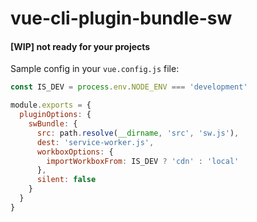 # vue-cli-plugin-bundle-sw

#### [WIP] not ready for your projects

Sample config in your `vue.config.js` file:
```javascript
const IS_DEV = process.env.NODE_ENV === 'development'

module.exports = {
  pluginOptions: {
    swBundle: {
      src: path.resolve(__dirname, 'src', 'sw.js'),
      dest: 'service-worker.js',
      workboxOptions: {
        importWorkboxFrom: IS_DEV ? 'cdn' : 'local'
      },
      silent: false
    }
  }
}
```